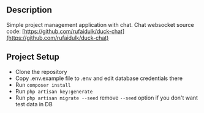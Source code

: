 
## Description
Simple project management application with chat.
Chat websocket source code: [https://github.com/rufaidulk/duck-chat](https://github.com/rufaidulk/duck-chat)

## Project Setup
- Clone the repository
- Copy .env.example file to .env and edit database credentials there
- Run ``composer install``
- Run ``php artisan key:generate``
- Run ``php artisan migrate --seed`` remove ``--seed`` option if you don't want test data in DB
